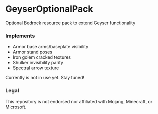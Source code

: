 # GeyserOptionalPack

Optional Bedrock resource pack to extend Geyser functionality

### Implements

- Armor base arms/baseplate visibility
- Armor stand poses
- Iron golem cracked textures
- Shulker invisibility parity
- Spectral arrow texture

Currently is not in use yet. Stay tuned!

### Legal

This repository is not endorsed nor affiliated with Mojang, Minecraft, or Microsoft.
